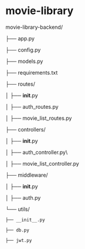 # movie-library
movie-library-backend/

├── app.py

├── config.py

├── models.py

├── requirements.txt

├── routes/

│   ├── __init__.py

│   ├── auth_routes.py

│   ├── movie_list_routes.py

├── controllers/

│   ├── __init__.py

│   ├── auth_controller.py\

│   ├── movie_list_controller.py

├── middleware/

│   ├── __init__.py

│   ├── auth.py

└── utils/

    ├── __init__.py
    
    ├── db.py
    
    ├── jwt.py
